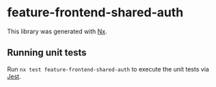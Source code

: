 # feature-frontend-shared-auth

This library was generated with [Nx](https://nx.dev).

## Running unit tests

Run `nx test feature-frontend-shared-auth` to execute the unit tests via [Jest](https://jestjs.io).

